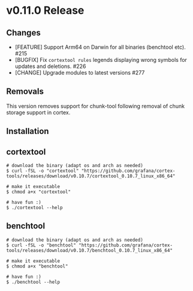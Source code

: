 # v0.11.0 Release

## Changes

* [FEATURE] Support Arm64 on Darwin for all binaries (benchtool etc). #215
* [BUGFIX] Fix `cortextool rules` legends displaying wrong symbols for updates and deletions. #226
* [CHANGE] Upgrade modules to latest versions #277

## Removals

This version removes support for chunk-tool following removal of chunk storage support in cortex.

## Installation

## cortextool

```console
# download the binary (adapt os and arch as needed)
$ curl -fSL -o "cortextool" "https://github.com/grafana/cortex-tools/releases/download/v0.10.7/cortextool_0.10.7_linux_x86_64"

# make it executable
$ chmod a+x "cortextool"

# have fun :)
$ ./cortextool --help
```

## benchtool

```console
# download the binary (adapt os and arch as needed)
$ curl -fSL -o "benchtool" "https://github.com/grafana/cortex-tools/releases/download/v0.10.7/benchtool_0.10.7_linux_x86_64"

# make it executable
$ chmod a+x "benchtool"

# have fun :)
$ ./benchtool --help
```
